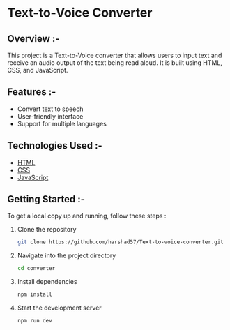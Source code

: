 # Text-to-Voice Converter

## Overview :-
This project is a Text-to-Voice converter that allows users to input text and receive an audio output of the text being read aloud. It is built using HTML, CSS, and JavaScript.

## Features :-
- Convert text to speech
- User-friendly interface
- Support for multiple languages

## Technologies Used :-
- [HTML](index.html)
- [CSS](src/style.css)
- [JavaScript](src/script.js)

## Getting Started :-

To get a local copy up and running, follow these steps :

1. Clone the repository
   ```bash
   git clone https://github.com/harshad57/Text-to-voice-converter.git

2. Navigate into the project directory
   ```bash
   cd converter

3. Install dependencies
   ```bash 
   npm install

4. Start the development server
   ```bash
   npm run dev

